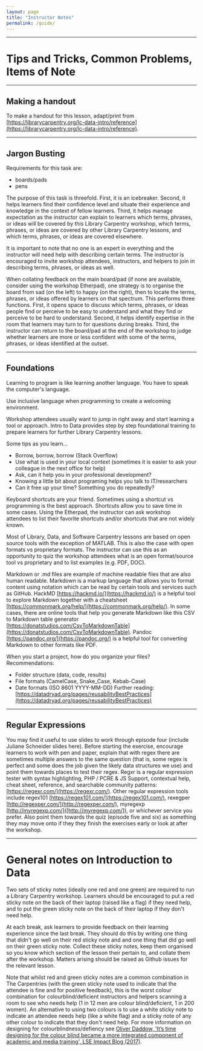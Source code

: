 ```yaml
---
layout: page
title: "Instructor Notes"
permalink: /guide/
---
```


____
# Tips and Tricks, Common Problems, Items of Note

____
## Making a handout

To make a handout for this lesson, adapt/print from [https://librarycarpentry.org/lc-data-intro/reference](https://librarycarpentry.org/lc-data-intro/reference).

____
## Jargon Busting

Requirements for this task are:

- boards/pads
- pens

The purpose of this task is threefold. First, it is an icebreaker. Second, it helps learners find their confidence level and situate their experience and knowledge in the context of fellow learners. Third, it helps manage expectation as the instructor can explain to learners which terms, phrases, or ideas will be covered by this Library Carpentry workshop, which terms, phrases, or ideas are covered by other Library Carpentry lessons, and which terms, phrases, or ideas are covered elsewhere.

It is important to note that no one is an expert in everything and the instructor will need help with describing certain terms. The instructor is encouraged to invite workshop attendees, instructors, and helpers to join in describing terms, phrases, or ideas as well.

When collating feedback on the main board/pad (if none are available, consider using the workshop Etherpad), one strategy is to organise the board from sad (on the left) to happy (on the right), then to locate the terms, phrases, or ideas offered by learners on that spectrum. This performs three functions. First, it opens space to discuss which terms, phrases, or ideas people find or perceive to be easy to understand and what they find or perceive to be hard to understand. Second, it helps identify expertise in the room that learners may turn to for questions during breaks. Third, the instructor can return to the board/pad at the end of the workshop to judge whether learners are more or less confident with some of the terms, phrases, or ideas identified at the outset.

____
## Foundations

Learning to program is like learning another language.
You have to speak the computer's language.

Use inclusive language when programming to create a welcoming environment. 

Workshop attendees usually want to jump in right away and start learning a tool or approach. Intro to Data provides step by step foundational training to prepare learners for further Library Carpentry lessons. 

Some tips as you learn...
- Borrow, borrow, borrow (Stack Overflow)
- Use what is used in your local context (sometimes it is easier to ask your colleague in the next office for help)
- Ask, can it help you in your professional development? 
- Knowing a little bit about programing helps you talk to IT/researchers 
- Can it free up your time? Something you do repeatedly?

Keyboard shortcuts are your friend. Sometimes using a shortcut vs programming is the best approach. Shortcuts allow you to save time in some cases. Using the Etherpad, the instructor can ask workshop attendees to list their favorite shortcuts and/or shortcuts that are not widely known.

Most of Library, Data, and Software Carpentry lessons are based on open source tools with the exception of MATLAB. This is also the case with open formats vs proprietary formats. The instructor can use this as an opportunity to quiz the workshop attendees what is an open format/source tool vs proprietary and to list examples (e.g. PDF, DOC).

Markdown or .md files are example of machine readable files that are also human readable. Markdown is a markup language that allows you to format content using notation which can be read by certain tools and services such as GitHub. HackMD [https://hackmd.io/](https://hackmd.io/) is a helpful tool to explore Markdown together with a cheatsheet [https://commonmark.org/help/](https://commonmark.org/help/). In some cases, there are online tools that help you generate Markdown like this CSV to Markdown table generator [https://donatstudios.com/CsvToMarkdownTable](https://donatstudios.com/CsvToMarkdownTable). Pandoc [https://pandoc.org/](https://pandoc.org/) is a helpful tool for converting Markdown to other formats like PDF.
    
When you start a project, how do you organize your files?
Recommendations:
- Folder structure (data, code, results)
- File formats (CamelCase, Snake_Case, Kebab-Case)
- Date formats (ISO 8601 YYYY-MM-DD)
Further reading:
[https://datadryad.org/pages/reusabilityBestPractices](https://datadryad.org/pages/reusabilityBestPractices)

_____
## Regular Expressions

You may find it useful to use slides to work through episode four (include Juliane Schneider slides here). Before starting the exercise, encourage learners to work with pen and paper, explain that with regex there are sometimes multiple answers to the same question (that is, some regex is perfect and some does the job given the likely data structures we use) and point them towards places to test their regex. Regxr is a regular expression tester with syntax highlighting, PHP / PCRE & JS Support, contextual help, cheat sheet, reference, and searchable community patterns: [https://regexr.com/](https://regexr.com/). Other regular expression tools include regex101 [https://regex101.com/](https://regex101.com/), rexegper [http://regexper.com/](http://regexper.com/), myregexp [http://myregexp.com/]([http://myregexp.com/]), or whichever service you prefer. Also point them towards the quiz (episode five and six) as something they may move onto if they they finish the exercises early or look at after the workshop.
  
____
# General notes on Introduction to Data

Two sets of sticky notes (ideally one red and one green) are required to run a Library Carpentry workshop. Learners should be encouraged to put a red sticky note on the back of their laptop (raised like a flag) if they need help, and to put the green sticky note on the back of their laptop if they don't need help.

At each break, ask learners to provide feedback on their learning experience since the last break. They should do this by writing one thing that didn't go well on their red sticky note and and one thing that did go well on their green sticky note. Collect these sticky notes, keep them organised so you know which section of the lesson their pertain to, and collate them after the workshop. Matters arising should be raised as Github issues for the relevant lesson.

Note that whilst red and green sticky notes are a common combination in The Carpentries (with the green sticky note used to indicate that the attendee is fine and for positive feedback), this is the worst colour combination for colourblind/deficient instructors and helpers scanning a room to see who needs help (1 in 12 men are colour blind/deficient, 1 in 200 women). An alternative to using two colours is to use a white sticky note to indicate an attendee needs help (like a white flag) and a sticky note of any other colour to indicate that they don't need help. For more information on designing for colourblindness/defiency see [Oliver Daddow, 'It’s time designing for the colour blind became a more integrated component of academic and media training', LSE Impact Blog (2017)](http://blogs.lse.ac.uk/impactofsocialsciences/2017/07/31/its-time-designing-for-the-colour-blind-became-a-more-integrated-component-of-academic-and-media-training/).
